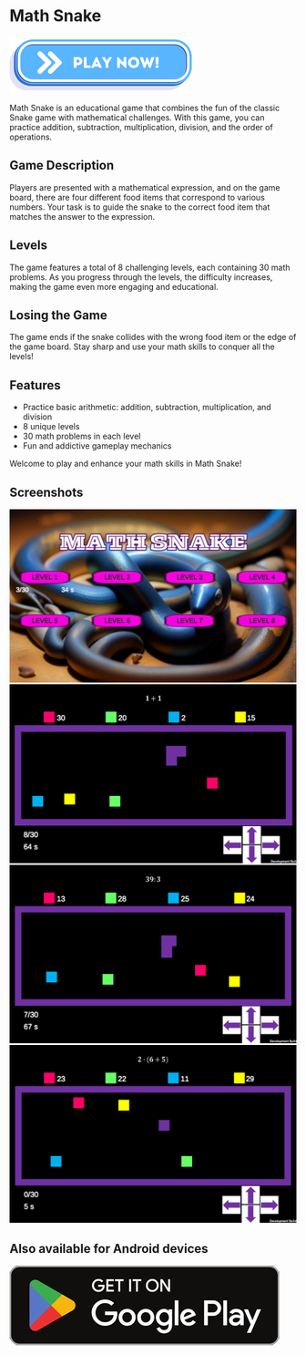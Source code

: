 # Math Snake

<a href="https://vehave.github.io/math-snake-webbuild/" target="_blank"><img src="PlayNowButton.png" alt="Play now!"></a>

Math Snake is an educational game that combines the fun of the classic Snake game with mathematical challenges. With this game, you can practice addition, subtraction, multiplication, division, and the order of operations.

## Game Description

Players are presented with a mathematical expression, and on the game board, there are four different food items that correspond to various numbers. Your task is to guide the snake to the correct food item that matches the answer to the expression.

## Levels

The game features a total of 8 challenging levels, each containing 30 math problems. As you progress through the levels, the difficulty increases, making the game even more engaging and educational.

## Losing the Game

The game ends if the snake collides with the wrong food item or the edge of the game board. Stay sharp and use your math skills to conquer all the levels!

## Features

- Practice basic arithmetic: addition, subtraction, multiplication, and division
- 8 unique levels
- 30 math problems in each level
- Fun and addictive gameplay mechanics

Welcome to play and enhance your math skills in Math Snake!

## Screenshots

<img src="math-snake-menu.png" alt="Game menu">

<img src="math-snake.png" alt="Game view">

<img src="math-snake-2.png" alt="Game view">

<img src="math-snake-3.png" alt="Game view">

## Also available for Android devices

<a href="https://play.google.com/store/apps/details?id=math.snake" target="_blank"><img src="PlayStore.jpg" alt="Get it on Google Play"></a>
